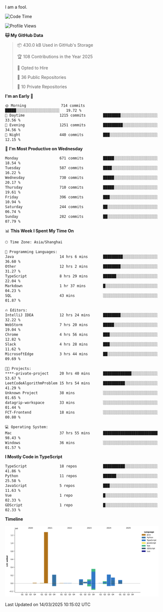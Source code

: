 I am a fool.

<!--START_SECTION:waka-->
![Code Time](http://img.shields.io/badge/Code%20Time-2%2C727%20hrs%2050%20mins-blue)

![Profile Views](http://img.shields.io/badge/Profile%20Views-4-blue)

**🐱 My GitHub Data** 

> 📦 430.0 kB Used in GitHub's Storage 
 > 
> 🏆 108 Contributions in the Year 2025
 > 
> 💼 Opted to Hire
 > 
> 📜 36 Public Repositories 
 > 
> 🔑 10 Private Repositories 
 > 
**I'm an Early 🐤** 

```text
🌞 Morning                714 commits         █████░░░░░░░░░░░░░░░░░░░░   19.72 % 
🌆 Daytime                1215 commits        ████████░░░░░░░░░░░░░░░░░   33.56 % 
🌃 Evening                1251 commits        █████████░░░░░░░░░░░░░░░░   34.56 % 
🌙 Night                  440 commits         ███░░░░░░░░░░░░░░░░░░░░░░   12.15 % 
```
📅 **I'm Most Productive on Wednesday** 

```text
Monday                   671 commits         █████░░░░░░░░░░░░░░░░░░░░   18.54 % 
Tuesday                  587 commits         ████░░░░░░░░░░░░░░░░░░░░░   16.22 % 
Wednesday                730 commits         █████░░░░░░░░░░░░░░░░░░░░   20.17 % 
Thursday                 710 commits         █████░░░░░░░░░░░░░░░░░░░░   19.61 % 
Friday                   396 commits         ███░░░░░░░░░░░░░░░░░░░░░░   10.94 % 
Saturday                 244 commits         ██░░░░░░░░░░░░░░░░░░░░░░░   06.74 % 
Sunday                   282 commits         ██░░░░░░░░░░░░░░░░░░░░░░░   07.79 % 
```


📊 **This Week I Spent My Time On** 

```text
🕑︎ Time Zone: Asia/Shanghai

💬 Programming Languages: 
Java                     14 hrs 6 mins       █████████░░░░░░░░░░░░░░░░   36.60 % 
Other                    12 hrs 2 mins       ████████░░░░░░░░░░░░░░░░░   31.27 % 
TypeScript               8 hrs 29 mins       ██████░░░░░░░░░░░░░░░░░░░   22.04 % 
Markdown                 1 hr 37 mins        █░░░░░░░░░░░░░░░░░░░░░░░░   04.23 % 
SQL                      43 mins             ░░░░░░░░░░░░░░░░░░░░░░░░░   01.87 % 

🔥 Editors: 
IntelliJ IDEA            12 hrs 24 mins      ████████░░░░░░░░░░░░░░░░░   32.22 % 
WebStorm                 7 hrs 20 mins       █████░░░░░░░░░░░░░░░░░░░░   19.04 % 
Chrome                   4 hrs 56 mins       ███░░░░░░░░░░░░░░░░░░░░░░   12.82 % 
Slack                    4 hrs 28 mins       ███░░░░░░░░░░░░░░░░░░░░░░   11.62 % 
MicrosoftEdge            3 hrs 44 mins       ██░░░░░░░░░░░░░░░░░░░░░░░   09.69 % 

🐱‍💻 Projects: 
****-private-project     20 hrs 40 mins      █████████████░░░░░░░░░░░░   53.67 % 
LeetCodeAlgorithmProblem 15 hrs 54 mins      ██████████░░░░░░░░░░░░░░░   41.29 % 
Unknown Project          38 mins             ░░░░░░░░░░░░░░░░░░░░░░░░░   01.65 % 
datagrip-workspace       33 mins             ░░░░░░░░░░░░░░░░░░░░░░░░░   01.44 % 
FCT-Frontend             18 mins             ░░░░░░░░░░░░░░░░░░░░░░░░░   00.80 % 

💻 Operating System: 
Mac                      37 hrs 55 mins      █████████████████████████   98.43 % 
Windows                  36 mins             ░░░░░░░░░░░░░░░░░░░░░░░░░   01.57 % 
```

**I Mostly Code in TypeScript** 

```text
TypeScript               18 repos            ██████████░░░░░░░░░░░░░░░   41.86 % 
Python                   11 repos            ██████░░░░░░░░░░░░░░░░░░░   25.58 % 
JavaScript               5 repos             ███░░░░░░░░░░░░░░░░░░░░░░   11.63 % 
Vue                      1 repo              █░░░░░░░░░░░░░░░░░░░░░░░░   02.33 % 
GDScript                 1 repo              █░░░░░░░░░░░░░░░░░░░░░░░░   02.33 % 
```



**Timeline**

![Lines of Code chart](https://raw.githubusercontent.com/VeejaLiu/VeejaLiu/master/assets/bar_graph.png)


 Last Updated on 14/03/2025 10:15:02 UTC
<!--END_SECTION:waka-->
